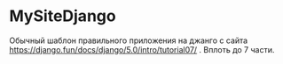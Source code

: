 # MySiteDjango

Обычный шаблон правильного приложения на джанго с сайта https://django.fun/docs/django/5.0/intro/tutorial07/ .
Вплоть до 7 части.
